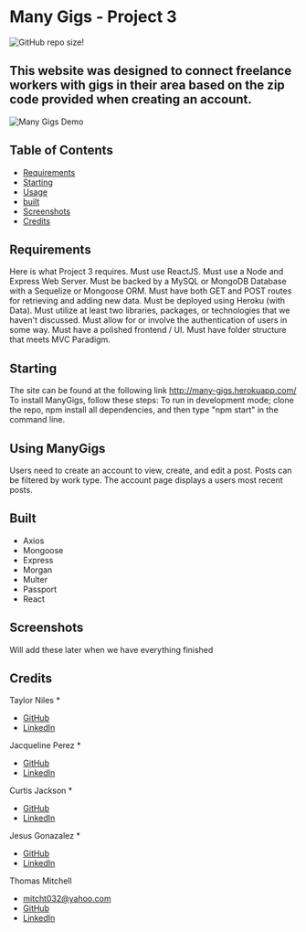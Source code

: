 # Many Gigs - Project 3

![GitHub repo size](https://img.shields.io/github/repo-size/tniles320/project-3)!

## This website was designed to connect freelance workers with gigs in their area based on the zip code provided when creating an account.

![Many Gigs Demo](demo/manygigs.gif.gif)
<!-- TABLE OF CONTENTS -->
## Table of Contents

* [Requirements](#Requirements)
* [Starting](#Starting)
* [Usage](#usage)
* [built](#built)
* [Screenshots](#Screenshots)
* [Credits](#credits) 

## Requirements
Here is what Project 3 requires.
Must use ReactJS.
Must use a Node and Express Web Server.
Must be backed by a MySQL or MongoDB Database with a Sequelize or Mongoose ORM.
Must have both GET and POST routes for retrieving and adding new data.
Must be deployed using Heroku (with Data).
Must utilize at least two libraries, packages, or technologies that we haven't discussed.
Must allow for or involve the authentication of users in some way.
Must have a polished frontend / UI.
Must have folder structure that meets MVC Paradigm.

## Starting
The site can be found at the following link
http://many-gigs.herokuapp.com/ To install ManyGigs, follow these steps: To run in development mode; clone the repo, npm install all dependencies, and then type "npm start" in the command line.

## Using ManyGigs
Users need to create an account to view, create, and edit a post. Posts can be filtered by work type. The account page displays a users most recent posts.

## Built
* Axios
* Mongoose
* Express
* Morgan
* Multer
* Passport
* React 

## Screenshots 
Will add these later when we have everything finished

## Credits
Taylor Niles
* 
* [GitHub](https://github.com/tniles320)
* [LinkedIn](https://www.linkedin.com/in/taylorniles117/)

Jacqueline Perez
* 
* [GitHub](https://github.com/jcquper)
* [LinkedIn](https://www.linkedin.com/in/jacqueline-perez-08056318a/)

Curtis Jackson
* 
* [GitHub](https://github.com/CJack74)
* [LinkedIn](https://www.linkedin.com/in/cjackson74/)

Jesus Gonazalez
* 
* [GitHub](https://github.com/jesusgon4554)
* [LinkedIn](https://www.linkedin.com/in/jesus-gonzalez735/)

Thomas Mitchell
* mitcht032@yahoo.com
* [GitHub](https://github.com/mitch-t)
* [LinkedIn](http://www.linkedin.com/in/thomas-mitchell-5a84223a)

